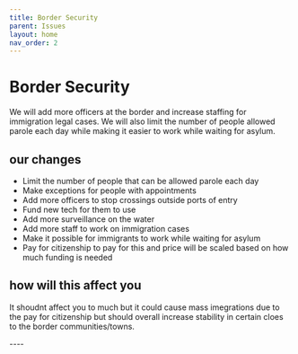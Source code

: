 ```yaml
---
title: Border Security
parent: Issues
layout: home
nav_order: 2
---
```

<h1>Border Security</h1>

<p>We will add more officers at the border and increase staffing for immigration legal cases. We will also limit the number of people allowed parole each day while making it easier to work while waiting for asylum.</p>

<h2>our changes</h2>
<ul>
<li>Limit the number of people that can be allowed parole each day</li>
<li>Make exceptions for people with appointments</li>
<li>Add more officers to stop crossings outside ports of entry</li>
<li>Fund new tech for them to use</li>
<li>Add more surveillance on the water</li>
<li>Add more staff to work on immigration cases</li>
<li>Make it possible for immigrants to work while waiting for asylum</li>
<li>Pay for citizenship to pay for this and price will be scaled based on how much funding is needed</li>
</ul>
<h2>how will this affect you</h2>
<p>It shoudnt affect you to much but it could cause mass imegrations due to the pay for citizenship but should overall increase stability in certain cloes to the border communities/towns.</p>
----

